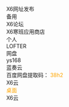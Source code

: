 X6网址发布<br>
备用
<br>
<a href="http://url.cn/5SPayXf" style="text-decoration: none;">X6论坛</a>
<br>
<a href="https://url.cn/5K9yB9A" style="text-decoration: none;">X6寒班应用商店</a>
<br>
个人
<br>
<a href="http://javayingyongshangdian.lofter.com" style="text-decoration: none;">LOFTER</a>
<br>
网盘
<br>
<a href="http://a3475272270.ys168.com/" style="text-decoration: none;">ys168</a>
<br>
<a href="https://www.lanzous.com/b04a4bp3i" style="text-decoration: none;">蓝奏云</a>
<br>
<a href="https://pan.baidu.com/s/10kj7o8e3csuTA0W1V7KAwA" style="text-decoration: none;">百度网盘</a>提取码：  <font color="orange">38h2
<br>
<a href="http://wp.clby.firadio.net/index.php?explorer" style="text-decoration: none;">X6云</a>
<br>
桌面
<br>
<a href="http://wp.clby.firadio.net/index.php?desktop" style="text-decoration: none;">X6云</a>
